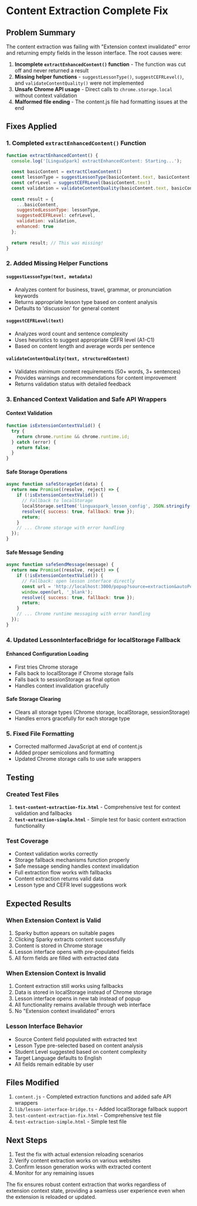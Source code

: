 # Content Extraction Complete Fix

## Problem Summary
The content extraction was failing with "Extension context invalidated" error and returning empty fields in the lesson interface. The root causes were:

1. **Incomplete `extractEnhancedContent()` function** - The function was cut off and never returned a result
2. **Missing helper functions** - `suggestLessonType()`, `suggestCEFRLevel()`, and `validateContentQuality()` were not implemented
3. **Unsafe Chrome API usage** - Direct calls to `chrome.storage.local` without context validation
4. **Malformed file ending** - The content.js file had formatting issues at the end

## Fixes Applied

### 1. Completed `extractEnhancedContent()` Function
```javascript
function extractEnhancedContent() {
  console.log('[LinguaSpark] extractEnhancedContent: Starting...');
  
  const basicContent = extractCleanContent()
  const lessonType = suggestLessonType(basicContent.text, basicContent.metadata)
  const cefrLevel = suggestCEFRLevel(basicContent.text)
  const validation = validateContentQuality(basicContent.text, basicContent.structuredContent)
  
  const result = {
    ...basicContent,
    suggestedLessonType: lessonType,
    suggestedCEFRLevel: cefrLevel,
    validation: validation,
    enhanced: true
  };
  
  return result; // This was missing!
}
```

### 2. Added Missing Helper Functions

#### `suggestLessonType(text, metadata)`
- Analyzes content for business, travel, grammar, or pronunciation keywords
- Returns appropriate lesson type based on content analysis
- Defaults to 'discussion' for general content

#### `suggestCEFRLevel(text)`
- Analyzes word count and sentence complexity
- Uses heuristics to suggest appropriate CEFR level (A1-C1)
- Based on content length and average words per sentence

#### `validateContentQuality(text, structuredContent)`
- Validates minimum content requirements (50+ words, 3+ sentences)
- Provides warnings and recommendations for content improvement
- Returns validation status with detailed feedback

### 3. Enhanced Context Validation and Safe API Wrappers

#### Context Validation
```javascript
function isExtensionContextValid() {
  try {
    return chrome.runtime && chrome.runtime.id;
  } catch (error) {
    return false;
  }
}
```

#### Safe Storage Operations
```javascript
async function safeStorageSet(data) {
  return new Promise((resolve, reject) => {
    if (!isExtensionContextValid()) {
      // Fallback to localStorage
      localStorage.setItem('linguaspark_lesson_config', JSON.stringify(data));
      resolve({ success: true, fallback: true });
      return;
    }
    // ... Chrome storage with error handling
  });
}
```

#### Safe Message Sending
```javascript
async function safeSendMessage(message) {
  return new Promise((resolve, reject) => {
    if (!isExtensionContextValid()) {
      // Fallback: open lesson interface directly
      const url = 'http://localhost:3000/popup?source=extraction&autoPopulate=true';
      window.open(url, '_blank');
      resolve({ success: true, fallback: true });
      return;
    }
    // ... Chrome runtime messaging with error handling
  });
}
```

### 4. Updated LessonInterfaceBridge for localStorage Fallback

#### Enhanced Configuration Loading
- First tries Chrome storage
- Falls back to localStorage if Chrome storage fails
- Falls back to sessionStorage as final option
- Handles context invalidation gracefully

#### Safe Storage Clearing
- Clears all storage types (Chrome storage, localStorage, sessionStorage)
- Handles errors gracefully for each storage type

### 5. Fixed File Formatting
- Corrected malformed JavaScript at end of content.js
- Added proper semicolons and formatting
- Updated Chrome storage calls to use safe wrappers

## Testing

### Created Test Files
1. **`test-content-extraction-fix.html`** - Comprehensive test for context validation and fallbacks
2. **`test-extraction-simple.html`** - Simple test for basic content extraction functionality

### Test Coverage
- Context validation works correctly
- Storage fallback mechanisms function properly
- Safe message sending handles context invalidation
- Full extraction flow works with fallbacks
- Content extraction returns valid data
- Lesson type and CEFR level suggestions work

## Expected Results

### When Extension Context is Valid
1. Sparky button appears on suitable pages
2. Clicking Sparky extracts content successfully
3. Content is stored in Chrome storage
4. Lesson interface opens with pre-populated fields
5. All form fields are filled with extracted data

### When Extension Context is Invalid
1. Content extraction still works using fallbacks
2. Data is stored in localStorage instead of Chrome storage
3. Lesson interface opens in new tab instead of popup
4. All functionality remains available through web interface
5. No "Extension context invalidated" errors

### Lesson Interface Behavior
- Source Content field populated with extracted text
- Lesson Type pre-selected based on content analysis
- Student Level suggested based on content complexity
- Target Language defaults to English
- All fields remain editable by user

## Files Modified
1. `content.js` - Completed extraction functions and added safe API wrappers
2. `lib/lesson-interface-bridge.ts` - Added localStorage fallback support
3. `test-content-extraction-fix.html` - Comprehensive test file
4. `test-extraction-simple.html` - Simple test file

## Next Steps
1. Test the fix with actual extension reloading scenarios
2. Verify content extraction works on various websites
3. Confirm lesson generation works with extracted content
4. Monitor for any remaining issues

The fix ensures robust content extraction that works regardless of extension context state, providing a seamless user experience even when the extension is reloaded or updated.